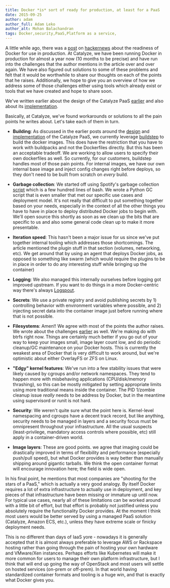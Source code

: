 ```yaml
---
title: Docker *is* sort of ready for production, at least for a PaaS
date: 2015-09-25
author: adam
author_full: Adam Leko
author_alt: Mohan Balachandran
tags: Docker,security,PaaS,Platform as a service,
---
```


A little while ago, there was a [post](http://sirupsen.com/production-docker/) on [hackernews][hn_link] about the readiness of Docker for use in production. At Catalyze, we have been running Docker in production for almost a year now (10 months to be precise) and have run into the challenges that the author mentions in the article over and over again. We have also figured out solutions to some of these problems and felt that it would be worthwhile to share our thoughts on each of the points that he raises. Additionally, we hope to give you an overview of how we address some of those challenges either using tools which already exist or tools that we have created and hope to share soon.

We've written earlier about the design of the Catalyze PaaS [earlier][design_link] and also about its [implementation][impl_link].

Basically, at Catalyze, we've found workarounds or solutions to all the pain points he writes about. Let's take each of them in turn.

- **Building**: As discussed in the earlier posts around the [design][design_link] and [implementation][impl_link] of the Catalyze PaaS, we currently leverage [buildstep][buildstep_link] to build the docker images. This does have the restriction that you have to work with buildpacks and not the Dockerfiles directly. But this has been an acceptable tradeoff. We are working to allow users to specify their own dockerfiles as well. So currently, for our customers, buildstep handles most of those pain points. For internal images, we have our own internal base image and inject config changes right before deploys, so they don't need to be built from scratch on _every_ build.

- **Garbage collection**: We started off using Spotify's garbage collection [script][gc_link] which is a few hundred lines of bash. We wrote a Python GC script that is even smaller that met our specific use cases and deployment model. It's not really that difficult to put something together based on your needs, especially in the context of all the other things you have to have in place to deploy distributed Docker jobs to begin with. We'll open source this shortly as soon as we clean up the bits that are specific to us and also some general code clean up to make it more presentable.

- **Iteration speed**: This hasn't been a major issue for us since we've put together internal tooling which addresses those shortcomings. The article mentioned the plugin stuff in that section (volumes, networking, etc). We get around that by using an agent that deploys Docker jobs, as opposed to something like swarm (which would require the plugins to be in place in order to do any interesting stuff while bringing up the container)

- **Logging**: We also managed this internally ourselves before logging got improved upstream. If you want to do things in a more Docker-centric way there's always [Logspout][logspout_link].

- **Secrets**: We use a private registry and avoid publishing secrets by 1) controlling behavior with environment variables where possible, and 2) injecting secret data into the container image just before running where that is not possible.

- **Filesystems**: Amen!! We agree with most of the points the author raises. We wrote about the challenges [earlier][impl_link] as well. We're making do with btrfs right now. Things are certainly much better if you go out of your way to keep your images small, image layer count low, and do periodic cleanup/GC maintenance on your Docker hosts. This is currently the weakest area of Docker that is very difficult to work around, but we're optimistic about either OverlayFS or ZFS on Linux.

- **"Edgy" kernel features**: We've run into a few stability issues that were likely caused by cgroups and/or network namespaces. They tend to happen more with misbehaving applications (CPU/disk/memory thrashing), so this can be mostly mitigated by setting appropriate limits using more traditional means inside the container. The PID 1/zombie cleanup issue _really_ needs to be address by Docker, but in the meantime using supervisord or runit is not hard.

- **Security**: We weren't quite sure what the point here is. Kernel-level namespacing and cgroups have a decent track record, but like anything, security needs to be managed in layers and a security focus must be omnipresent throughout your infrastructure. All the usual suspects (least-privilege, mandatory access controls where possible, etc) still apply in a container-driven world.

- **Image layers**: These are good points. we agree that imaging could be drastically improved in terms of flexibility and performance (especially push/pull speed), but what Docker provides is way better than manually shipping around gigantic tarballs. We think the open container format will encourage innovation here; the field is wide open.

In his final point, he mentions that most companies are "shooting for the stars of a PaaS," which is actually a very good analogy. By itself Docker requires a lot of extra infrastructure to actually use in deployment, and key pieces of that infrastructure have been missing or immature up until now. For typical use cases, nearly all of these limitations can be worked around with a little bit of effort, but that effort is probably not justified unless you absolutely require the functionality Docker provides. At the moment I think most users would be better served by using a managed PaaS solution (Catalyze, Amazon ECS, etc.), unless they have extreme scale or finicky deployment needs.

This is no different than days of IaaS yore - nowadays it is generally accepted that it is almost always preferable to leverage AWS or Rackspace hosting rather than going through the pain of hosting your own hardware and VMware/Xen instances. Perhaps efforts like Kubernetes will make it more common for users to manage their own platform infrastructure, but I think that will end up going the way of OpenStack and most users will settle on hosted services (on-prem or off-prem). In that world having standardized container formats and tooling is a huge win, and that is exactly what Docker gives you.

[hn_link]: https://news.ycombinator.com/item?id=9961537
[design_link]: FIXME
[impl_link]: FIXME
[logspout_link]: https://github.com/gliderlabs/logspout
[gc_link]: FIXME
[buildstep_link]: https://github.com/progrium/buildstep